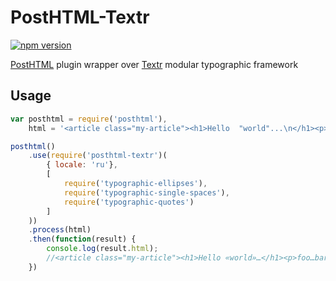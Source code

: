 # PostHTML-Textr
[![npm version](https://badge.fury.io/js/posthtml-textr.svg)](http://badge.fury.io/js/posthtml-textr)

[PostHTML](http://github.com/posthtml/posthtml) plugin wrapper over [Textr](http://a.github.io/textr) modular typographic framework

## Usage

```js
var posthtml = require('posthtml'),
    html = '<article class="my-article"><h1>Hello  "world"...\n</h1><p>foo...bar</p></article>';

posthtml()
    .use(require('posthtml-textr')(
        { locale: 'ru'},
        [
            require('typographic-ellipses'),
            require('typographic-single-spaces'),
            require('typographic-quotes')
        ]
    ))
    .process(html)
    .then(function(result) {
        console.log(result.html);
        //<article class="my-article"><h1>Hello «world»…</h1><p>foo…bar</p></article>
    })
```
